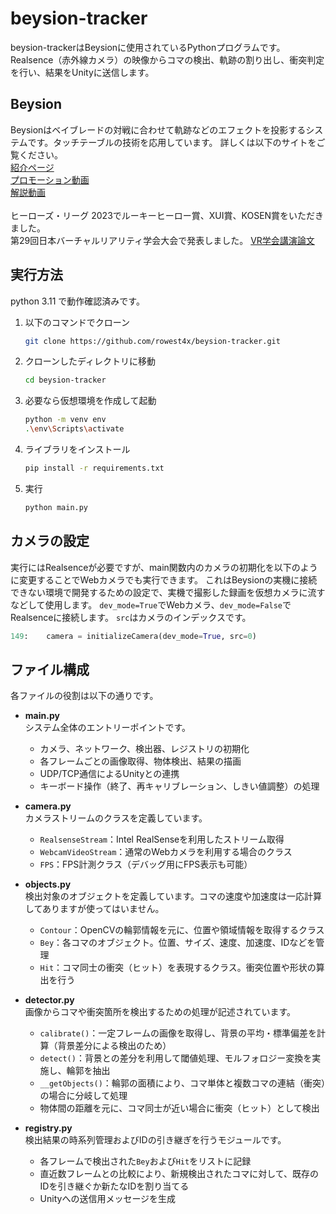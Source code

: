 # beysion-tracker
beysion-trackerはBeysionに使用されているPythonプログラムです。
Realsence（赤外線カメラ）の映像からコマの検出、軌跡の割り出し、衝突判定を行い、結果をUnityに送信します。


## Beysion
Beysionはベイブレードの対戦に合わせて軌跡などのエフェクトを投影するシステムです。タッチテーブルの技術を応用しています。 
詳しくは以下のサイトをご覧ください。<br>
[紹介ページ](https://protopedia.net/prototype/4813)<br>
[プロモーション動画](https://youtu.be/p2AFd2a-vNg?si=FVmgyI9OplT2cY_B)<br>
[解説動画](https://youtu.be/wpbPGy0BBu8?si=w4hq-_JuJQdVVCqS)<br>
<br>
ヒーローズ・リーグ 2023でルーキーヒーロー賞、XUI賞、KOSEN賞をいただきました。
<br>
第29回日本バーチャルリアリティ学会大会で発表しました。
[VR学会講演論文](https://conference.vrsj.org/ac2024/program/doc/2G-10.pdf)


## 実行方法
python 3.11 で動作確認済みです。
1. 以下のコマンドでクローン
    ```bash
    git clone https://github.com/rowest4x/beysion-tracker.git
    ```
1. クローンしたディレクトリに移動
    ```bash
    cd beysion-tracker
    ```
1. 必要なら仮想環境を作成して起動
    ```bash
    python -m venv env
    .\env\Scripts\activate
    ```
1. ライブラリをインストール
    ```bash
    pip install -r requirements.txt
    ```
1. 実行
    ```bash
    python main.py
    ```
    

## カメラの設定
実行にはRealsenceが必要ですが、main関数内のカメラの初期化を以下のように変更することでWebカメラでも実行できます。
これはBeysionの実機に接続できない環境で開発するための設定で、実機で撮影した録画を仮想カメラに流すなどして使用します。
`dev_mode=True`でWebカメラ、`dev_mode=False`でRealsenceに接続します。
`src`はカメラのインデックスです。
```main.py
149:    camera = initializeCamera(dev_mode=True, src=0)
```


## ファイル構成
各ファイルの役割は以下の通りです。
- **main.py**<br>
    システム全体のエントリーポイントです。
    - カメラ、ネットワーク、検出器、レジストリの初期化
    - 各フレームごとの画像取得、物体検出、結果の描画
    - UDP/TCP通信によるUnityとの連携
    - キーボード操作（終了、再キャリブレーション、しきい値調整）の処理

- **camera.py**<br>
    カメラストリームのクラスを定義しています。
    - `RealsenseStream`：Intel RealSenseを利用したストリーム取得
    - `WebcamVideoStream`：通常のWebカメラを利用する場合のクラス
    - `FPS`：FPS計測クラス（デバッグ用にFPS表示も可能）

- **objects.py**<br>
    検出対象のオブジェクトを定義しています。コマの速度や加速度は一応計算してありますが使ってはいません。
    - `Contour`：OpenCVの輪郭情報を元に、位置や領域情報を取得するクラス
    - `Bey`：各コマのオブジェクト。位置、サイズ、速度、加速度、IDなどを管理
    - `Hit`：コマ同士の衝突（ヒット）を表現するクラス。衝突位置や形状の算出を行う
      
- **detector.py**<br>
    画像からコマや衝突箇所を検出するための処理が記述されています。
    - `calibrate()`：一定フレームの画像を取得し、背景の平均・標準偏差を計算（背景差分による検出のため）
    - `detect()`：背景との差分を利用して閾値処理、モルフォロジー変換を実施し、輪郭を抽出
    - `__getObjects()`：輪郭の面積により、コマ単体と複数コマの連結（衝突）の場合に分岐して処理
    - 物体間の距離を元に、コマ同士が近い場合に衝突（ヒット）として検出

- **registry.py**<br>
    検出結果の時系列管理およびIDの引き継ぎを行うモジュールです。
    - 各フレームで検出された`Bey`および`Hit`をリストに記録
    - 直近数フレームとの比較により、新規検出されたコマに対して、既存のIDを引き継ぐか新たなIDを割り当てる
    - Unityへの送信用メッセージを生成
